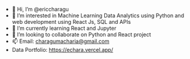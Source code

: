 - 👋 Hi, I’m @ericcharagu
- 👀 I’m interested in Machine Learning Data Analytics using Python and web development using React Js, SQL and APIs
- 🌱 I’m currently learning React and Jupyter
- 💞️ I’m looking to collaborate on Python and React project
- 📫 Email: charagumacharia@gmail.com
- Data Portfolio: https://echara.vercel.app/

<!---
ericcharagu/ericcharagu is a ✨ special ✨ repository because its `README.md` (this file) appears on your GitHub profile.
You can click the Preview link to take a look at your changes.
--->
